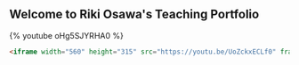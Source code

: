 ## Welcome to Riki Osawa's Teaching Portfolio

{% youtube oHg5SJYRHA0 %}

```markdown
<iframe width="560" height="315" src="https://youtu.be/UoZckxECLf0" frameborder="0" allow="autoplay; encrypted-media" allowfullscreen></iframe>
```

